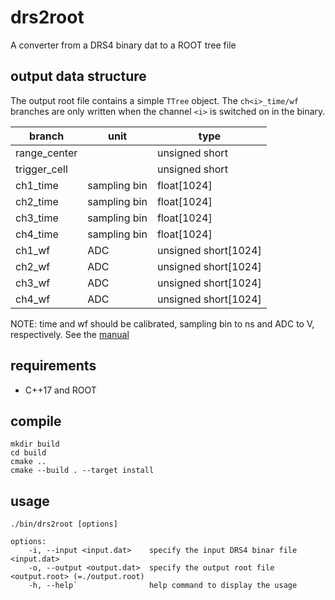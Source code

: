 # drs2root

A converter from a DRS4 binary dat to a ROOT tree file

## output data structure

The output root file contains a simple `TTree` object.
The `ch<i>_time/wf` branches are only written when the channel `<i>` is switched on in the binary.

| branch       | unit         | type                 |
| ------------ | ------------ | -------------------- |
| range_center |              | unsigned short       |
| trigger_cell |              | unsigned short       |
| ch1_time     | sampling bin | float[1024]          |
| ch2_time     | sampling bin | float[1024]          |
| ch3_time     | sampling bin | float[1024]          |
| ch4_time     | sampling bin | float[1024]          |
| ch1_wf       | ADC          | unsigned short[1024] |
| ch2_wf       | ADC          | unsigned short[1024] |
| ch3_wf       | ADC          | unsigned short[1024] |
| ch4_wf       | ADC          | unsigned short[1024] |

NOTE: time and wf should be calibrated, sampling bin to ns and ADC to V, respectively. See the [manual](https://www.psi.ch/sites/default/files/import/drs/DocumentationEN/manual_rev50.pdf) 

## requirements

- C++17 and ROOT

## compile

```
mkdir build
cd build
cmake ..
cmake --build . --target install
```

## usage

```
./bin/drs2root [options]

options:
    -i, --input <input.dat>    specify the input DRS4 binar file <input.dat>
    -o, --output <output.dat>  specify the output root file <output.root> (=./output.root)
    -h, --help`                help command to display the usage
```
